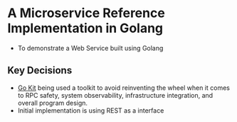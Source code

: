 # A Microservice Reference Implementation in Golang
- To demonstrate a Web Service built using Golang

## Key Decisions
- [Go Kit](https://gokit.io/) being used a toolkit to avoid reinventing the wheel when it comes to 
RPC safety, system observability, infrastructure integration, and overall program design.
- Initial implementation is using REST as a interface 
